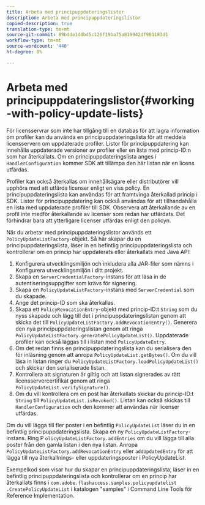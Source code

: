 ```yaml
---
title: Arbeta med principuppdateringslistor
description: Arbeta med principuppdateringslistor
copied-description: true
translation-type: tm+mt
source-git-commit: 89bdda1d4bd5c126f19ba75a819942df901183d1
workflow-type: tm+mt
source-wordcount: '440'
ht-degree: 0%

---
```



# Arbeta med principuppdateringslistor{#working-with-policy-update-lists}

För licensservrar som inte har tillgång till en databas för att lagra information om profiler kan du använda en principuppdateringslista för att meddela licensservern om uppdaterade profiler. Listor för principuppdatering kan innehålla uppdaterade versioner av profiler eller en lista med princip-ID:n som har återkallats. Om en principuppdateringslista anges i `HandlerConfiguration` kommer SDK att tillämpa den här listan när en licens utfärdas.

Profiler kan också återkallas om innehållsägare eller distributörer vill upphöra med att utfärda licenser enligt en viss policy. En principuppdateringslista kan användas för att framtvinga återkallad princip i SDK. Listor för principuppdatering kan också användas för att tillhandahålla en lista med uppdaterade profiler till SDK. Observera att återkallande av en profil inte medför återkallande av licenser som redan har utfärdats. Det förhindrar bara att ytterligare licenser utfärdas enligt den policyn.

När du arbetar med principuppdateringslistor används ett `PolicyUpdateListFactory`-objekt. Så här skapar du en principuppdateringslista, läser in en befintlig principuppdateringslista och kontrollerar om en princip har uppdaterats eller återkallats med Java API:

1. Konfigurera utvecklingsmiljön och inkludera alla JAR-filer som nämns i Konfigurera utvecklingsmiljön i ditt projekt.
1. Skapa en `ServerCredentialFactory`-instans för att läsa in de autentiseringsuppgifter som krävs för signering.
1. Skapa en `PolicyUpdateListFactory`-instans med `ServerCredential` som du skapade.
1. Ange det princip-ID som ska återkallas.
1. Skapa ett `PolicyRevocationEntry`-objekt med princip-ID:t `String` som du nyss skapade och lägg till det i principuppdateringslistan genom att skicka det till `PolicyUpdateListFactory.addRevocationEntry()`. Generera den nya principuppdateringslistan genom att ringa `PolicyUpdateListFactory.generatePolicyUpdateList()`. Uppdaterade profiler kan också läggas till i listan med `PolicyUpdateEntry`.
1. Om det redan finns en principuppdateringslista kan du serialisera den för inläsning genom att anropa `PolicyUpdateList.getBytes()`. Om du vill läsa in listan ringer du `PolicyUpdateListFactory.loadPolicyUpdateList()` och skickar den serialiserade listan.
1. Kontrollera att signaturen är giltig och att listan signerades av rätt licensservercertifikat genom att ringa `PolicyUpdateList.verifySignature()`.
1. Om du vill kontrollera om en post har återkallats skickar du princip-ID:t `String` till `PolicyUpdateList.isRevoked()`. Listan kan också skickas till `HandlerConfiguration` och den kommer att användas när licenser utfärdas.

Om du vill lägga till fler poster i en befintlig `PolicyUpdateList` läser du in en befintlig principuppdateringslista. Skapa en ny `PolicyUpdateListFactory`-instans. Ring P `olicyUpdateListFactory.addEntries` om du vill lägga till alla poster från den gamla listan i den nya listan. Anropa `PolicyUpdateListFactory.addRevocationEntry` eller `addUpdatedEntry` för att lägga till nya återkallnings- eller uppdateringsposter i PolicyUpdateList.

Exempelkod som visar hur du skapar en principuppdateringslista, läser in en befintlig principuppdateringslista och kontrollerar om en princip har återkallats finns i `com.adobe.flashaccess.samples.policyupdatelist` `.CreatePolicyUpdateList` i katalogen &quot;samples&quot; i Command Line Tools för Reference Implementation.
